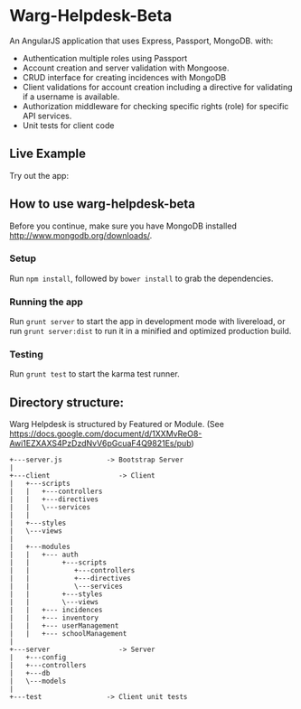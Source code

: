 Warg-Helpdesk-Beta
==================

An AngularJS application that uses Express, Passport, MongoDB. with: 

* Authentication multiple roles using Passport
* Account creation and server validation with Mongoose.
* CRUD interface for creating incidences with MongoDB
* Client validations for account creation including a directive for validating if a username is available.
* Authorization middleware for checking specific rights (role) for specific API services. 
* Unit tests for client code

## Live Example
Try out the app: 

## How to use warg-helpdesk-beta

Before you continue, make sure you have MongoDB installed <http://www.mongodb.org/downloads/>. 

### Setup
Run `npm install`, followed by `bower install` to grab the dependencies.

### Running the app
Run `grunt server` to start the app in development mode with livereload, or run `grunt server:dist` to run it in a minified and optimized production build.

### Testing
Run `grunt test` to start the karma test runner.

## Directory structure:
Warg Helpdesk is structured by Featured or Module.
(See https://docs.google.com/document/d/1XXMvReO8-Awi1EZXAXS4PzDzdNvV6pGcuaF4Q9821Es/pub)

    +---server.js           -> Bootstrap Server
    |
    +---client                 -> Client
    |   +---scripts
    |   |   +---controllers
    |   |   +---directives
    |   |   \---services
    |   |
    |   +---styles
    |   \---views
    |
    |   +---modules
    |   |   +--- auth
    |   |        +---scripts
    |   |           +---controllers
    |   |           +---directives
    |   |           \---services
    |   |        +---styles
    |   |        \---views
    |   |   +--- incidences
    |   |   +--- inventory
    |   |   +--- userManagement
    |   |   +--- schoolManagement
    |
    +---server                 -> Server
    |   +---config
    |   +---controllers
    |   +---db
    |   \---models
    |           
    +---test                -> Client unit tests
